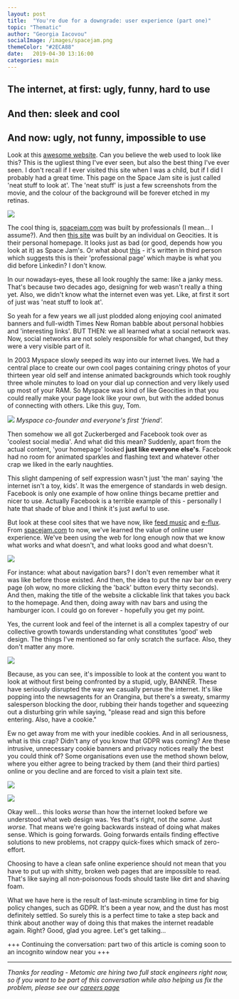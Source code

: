 ```yaml
---
layout: post
title:  "You're due for a downgrade: user experience (part one)"
topic: "Thematic"
author: "Georgia Iacovou"
socialImage: /images/spacejam.png
themeColor: "#2ECA88"
date:   2019-04-30 13:16:00
categories: main
---
```


## The internet, at first: ugly, funny, hard to use

## And then: sleek and cool

## And now: ugly, not funny, impossible to use

Look at this [awesome website](https://www.spacejam.com/archive/spacejam/movie/jam.htm). Can you believe the web used to look like this? This is the ugliest thing I've ever seen, but also the best thing I've ever seen. I don't recall if I ever visited this site when I was a child, but if I did I probably had a great time. This page on the Space Jam site is just called 'neat stuff to look at'. The 'neat stuff' is just a few screenshots from the movie, and the colour of the background will be forever etched in my retinas.

![](/images/spacejam.png)

The cool thing is, [spacejam.com](http://spacejam.com) was built by professionals (I mean... I assume?). And then [this site](http://www.geocities.ws/alyzab/) was built by an individual on Geocities. It is their personal homepage. It looks just as bad (or good, depends how you look at it) as Space Jam's. Or what about [this](http://www.geocities.ws/ivf_art/mainpage.htm) - it's written in third person which suggests this is their 'professional page' which maybe is what you did before Linkedin? I don't know.

In our nowadays-eyes, these all look roughly the same: like a janky mess. That's because two decades ago, designing for web wasn't really a thing yet. Also, we didn't know what the internet even was yet. Like, at first it sort of just was 'neat stuff to look at'. 

So yeah for a few years we all just plodded along enjoying cool animated banners and full-width Times New Roman babble about personal hobbies and 'interesting links'. BUT THEN: we all learned what a social network was. Now, social networks are not solely responsible for what changed, but they were a very visible part of it.

In 2003 Myspace slowly seeped its way into our internet lives. We had a central place to create our own cool pages containing cringy photos of your thirteen year old self and intense animated backgrounds which took roughly three whole minutes to load on your dial up connection and very likely used up most of your RAM. So Myspace was kind of like Geocities in that you could really make your page look like your own, but with the added bonus of connecting with others. Like this guy, Tom. 

![](/images/tom.jpg)
*Myspace co-founder and everyone's first 'friend'.*

Then somehow we all got Zuckerberged and Facebook took over as 'coolest social media'. And what did this mean? Suddenly, apart from the actual content, 'your homepage' looked **just like everyone else's**. Facebook had no room for animated sparkles and flashing text and whatever other crap we liked in the early naughties.

This slight dampening of self expression wasn't just 'the man' saying 'the internet isn't a toy, kids'. It was the emergence of standards in web design. Facebook is only one example of how online things became prettier and nicer to use. Actually Facebook is a terrible example of this - personally I hate that shade of blue and I think it's just awful to use.

But look at these cool sites that we have now, like [feed music](http://www.feedmusic.com/) and [e-flux](https://www.e-flux.com/). From [spacejam.com](http://spacejam.com) to now, we've learned the value of online user experience. We've been using the web for long enough now that we know what works and what doesn't, and what looks good and what doesn't. 

![](/images/navbar.jpg)

For instance: what about navigation bars? I don't even remember what it was like before those existed. And then, the idea to put the nav bar on every page (oh wow, no more clicking the 'back' button every thirty seconds). And then, making the title of the website a clickable link that takes you back to the homepage. And then, doing away with nav bars and using the hamburger icon. I could go on forever - hopefully you get my point.

Yes, the current look and feel of the internet is all a complex tapestry of our collective growth towards understanding what constitutes 'good' web design. The things I've mentioned so far only scratch the surface. Also, they don't matter any more.

![](/images/banners.gif)

Because, as you can see, it's impossible to look at the content you want to look at without first being confronted by a stupid, ugly, BANNER. These have seriously disrupted the way we casually peruse the internet. It's like popping into the newsagents for an Orangina, but there's a sweaty, smarmy salesperson blocking the door, rubbing their hands together and squeezing out a disturbing grin while saying, "please read and sign this before entering. Also, have a cookie."

Ew no get away from me with your inedible cookies. And in all seriousness, what is this crap? Didn't any of you know that GDPR was coming? Are these intrusive, unnecessary cookie banners and privacy notices really the best you could think of? Some organisations even use the method shown below, where you either agree to being tracked by them (and their third parties) online or you decline and are forced to visit a plain text site.

![](/images/declineforplaintext.png)

![](/images/nofrills.png)

Okay well... this looks *worse* than how the internet looked before we understood what web design was. Yes that's right, not *the same.* Just *worse.* That means we're going backwards instead of doing what makes sense. Which is going forwards. Going forwards entails finding effective solutions to new problems, not crappy quick-fixes which smack of zero-effort.

Choosing to have a clean safe online experience should not mean that you have to put up with shitty, broken web pages that are impossible to read. That's like saying all non-poisonous foods should taste like dirt and shaving foam.

What we have here is the result of last-minute scrambling in time for big policy changes, such as GDPR. It's been a year now, and the dust has most definitely settled. So surely this is a perfect time to take a step back and think about another way of doing this that makes the internet readable again. Right? Good, glad you agree. Let's get talking...

+++ Continuing the conversation: part two of this article is coming soon to an incognito window near you +++

---

*Thanks for reading - Metomic are hiring two full stack engineers right now, so if you want to be part of this conversation while also helping us fix the problem, please see our [careers page](https://metomic.io/careers)*